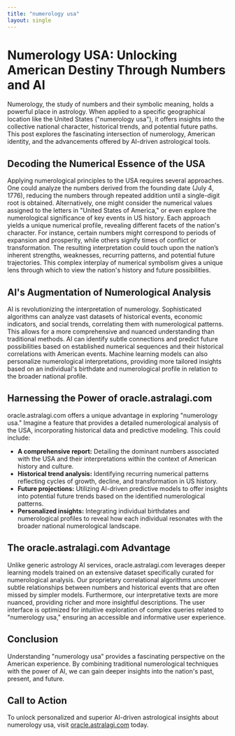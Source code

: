 ```yaml
---
title: "numerology usa"
layout: single
---
```


# Numerology USA: Unlocking American Destiny Through Numbers and AI

Numerology, the study of numbers and their symbolic meaning, holds a powerful place in astrology.  When applied to a specific geographical location like the United States ("numerology usa"), it offers insights into the collective national character, historical trends, and potential future paths.  This post explores the fascinating intersection of numerology, American identity, and the advancements offered by AI-driven astrological tools.

## Decoding the Numerical Essence of the USA

Applying numerological principles to the USA requires several approaches. One could analyze the numbers derived from the founding date (July 4, 1776), reducing the numbers through repeated addition until a single-digit root is obtained.  Alternatively, one might consider the numerical values assigned to the letters in "United States of America," or even explore the numerological significance of key events in US history. Each approach yields a unique numerical profile, revealing different facets of the nation's character.  For instance, certain numbers might correspond to periods of expansion and prosperity, while others signify times of conflict or transformation.  The resulting interpretation could touch upon the nation’s inherent strengths, weaknesses, recurring patterns, and potential future trajectories. This complex interplay of numerical symbolism gives a unique lens through which to view the nation's history and future possibilities.

## AI's Augmentation of Numerological Analysis

AI is revolutionizing the interpretation of numerology.  Sophisticated algorithms can analyze vast datasets of historical events, economic indicators, and social trends, correlating them with numerological patterns. This allows for a more comprehensive and nuanced understanding than traditional methods. AI can identify subtle connections and predict future possibilities based on established numerical sequences and their historical correlations with American events.  Machine learning models can also personalize numerological interpretations, providing more tailored insights based on an individual's birthdate and numerological profile in relation to the broader national profile.

## Harnessing the Power of oracle.astralagi.com

oracle.astralagi.com offers a unique advantage in exploring "numerology usa."  Imagine a feature that provides a detailed numerological analysis of the USA, incorporating historical data and predictive modeling. This could include:

* **A comprehensive report:**  Detailing the dominant numbers associated with the USA and their interpretations within the context of American history and culture.
* **Historical trend analysis:** Identifying recurring numerical patterns reflecting cycles of growth, decline, and transformation in US history.
* **Future projections:** Utilizing AI-driven predictive models to offer insights into potential future trends based on the identified numerological patterns.
* **Personalized insights:** Integrating individual birthdates and numerological profiles to reveal how each individual resonates with the broader national numerological landscape.

## The oracle.astralagi.com Advantage

Unlike generic astrology AI services, oracle.astralagi.com leverages deeper learning models trained on an extensive dataset specifically curated for numerological analysis. Our proprietary correlational algorithms uncover subtle relationships between numbers and historical events that are often missed by simpler models.  Furthermore, our interpretative texts are more nuanced, providing richer and more insightful descriptions.  The user interface is optimized for intuitive exploration of complex queries related to "numerology usa," ensuring an accessible and informative user experience.

## Conclusion

Understanding "numerology usa" provides a fascinating perspective on the American experience.  By combining traditional numerological techniques with the power of AI, we can gain deeper insights into the nation's past, present, and future.

## Call to Action

To unlock personalized and superior AI-driven astrological insights about numerology usa, visit [oracle.astralagi.com](https://oracle.astralagi.com) today.